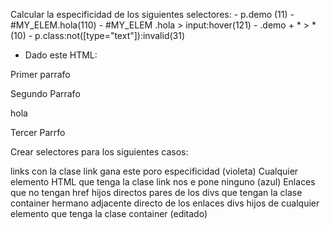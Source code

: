  Calcular la especificidad de los siguientes selectores:
    - p.demo (11)
    - #MY_ELEM.hola(110)
    - #MY_ELEM .hola > input:hover(121)
    - .demo + * > *(10)
    - p.class:not([type="text"]):invalid(31)
* Dado este HTML:
<div class="container">
  <p>Primer parrafo</p>
  <div></div>
  <p>Segundo Parrafo</p>
  <a class="link">hola</a>
  <p>Tercer Parrfo</a>
</div>
    Crear selectores para los siguientes casos:
    
links con la clase link gana este poro especificidad (violeta)
Cualquier elemento HTML que tenga la clase link  nos e pone ninguno (azul)
Enlaces que no tengan href
hijos directos pares de los divs que tengan la clase container
hermano adjacente directo de los enlaces
divs hijos de cualquier elemento que tenga la clase container
(editado)










